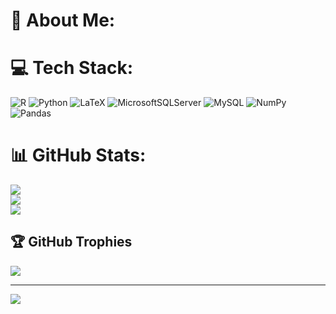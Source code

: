 # 💫 About Me:


# 💻 Tech Stack:
![R](https://img.shields.io/badge/r-%23276DC3.svg?style=for-the-badge&logo=r&logoColor=white) ![Python](https://img.shields.io/badge/python-3670A0?style=for-the-badge&logo=python&logoColor=ffdd54) ![LaTeX](https://img.shields.io/badge/latex-%23008080.svg?style=for-the-badge&logo=latex&logoColor=white) ![MicrosoftSQLServer](https://img.shields.io/badge/Microsoft%20SQL%20Sever-CC2927?style=for-the-badge&logo=microsoft%20sql%20server&logoColor=white) ![MySQL](https://img.shields.io/badge/mysql-%2300f.svg?style=for-the-badge&logo=mysql&logoColor=white) ![NumPy](https://img.shields.io/badge/numpy-%23013243.svg?style=for-the-badge&logo=numpy&logoColor=white) ![Pandas](https://img.shields.io/badge/pandas-%23150458.svg?style=for-the-badge&logo=pandas&logoColor=white)
# 📊 GitHub Stats:
![](https://github-readme-stats.vercel.app/api?username=anortizb&theme=gotham&hide_border=false&include_all_commits=true&count_private=false)<br/>
![](https://github-readme-streak-stats.herokuapp.com/?user=anortizb&theme=gotham&hide_border=false)<br/>
![](https://github-readme-stats.vercel.app/api/top-langs/?username=anortizb&theme=gotham&hide_border=false&include_all_commits=true&count_private=false&layout=compact)

## 🏆 GitHub Trophies
![](https://github-profile-trophy.vercel.app/?username=anortizb&theme=nord&no-frame=false&no-bg=true&margin-w=4)

---
[![](https://visitcount.itsvg.in/api?id=anortizb&icon=0&color=0)](https://visitcount.itsvg.in)

<!-- Proudly created with GPRM ( https://gprm.itsvg.in ) -->
